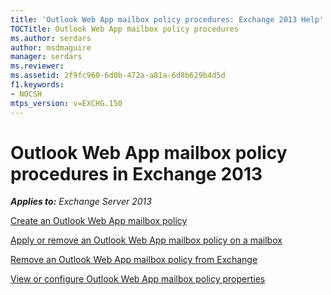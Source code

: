```yaml
---
title: 'Outlook Web App mailbox policy procedures: Exchange 2013 Help'
TOCTitle: Outlook Web App mailbox policy procedures
ms.author: serdars
author: msdmaguire
manager: serdars
ms.reviewer: 
ms.assetid: 2f9fc960-6d0b-472a-a81a-6d8b629b4d5d
f1.keywords:
- NOCSH
mtps_version: v=EXCHG.150
---
```


# Outlook Web App mailbox policy procedures in Exchange 2013

_**Applies to:** Exchange Server 2013_

[Create an Outlook Web App mailbox policy](create-outlook-web-app-mailbox-policy-exchange-2013-help.md)

[Apply or remove an Outlook Web App mailbox policy on a mailbox](apply-or-remove-outlook-web-app-mailbox-policy-exchange-2013-help.md)

[Remove an Outlook Web App mailbox policy from Exchange](remove-outlook-web-app-mailbox-policy-exchange-2013-help.md)

[View or configure Outlook Web App mailbox policy properties](configure-outlook-web-app-mailbox-policy-properties-exchange-2013-help.md)
